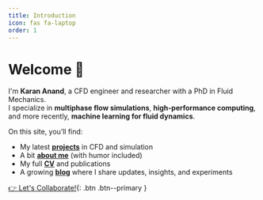 ```yaml
---
title: Introduction
icon: fas fa-laptop
order: 1
---
```


# Welcome 👋

I'm **Karan Anand**, a CFD engineer and researcher with a PhD in Fluid Mechanics.  
I specialize in **multiphase flow simulations**, **high-performance computing**, and more recently, **machine learning for fluid dynamics**.

On this site, you’ll find:
- My latest **[projects](/projects)** in CFD and simulation
- A bit **[about me](/about)** (with humor included)
- My full **[CV](/cv)** and publications
- A growing **[blog](/posts)** where I share updates, insights, and experiments

[👉 Let's Collaborate!](/contact){: .btn .btn--primary }

